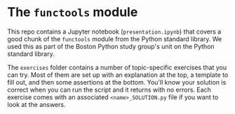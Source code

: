 # The `functools` module

This repo contains a Jupyter notebook (`presentation.ipynb`) that covers a good chunk of the `functools` module from the Python standard library. We used this as part of the Boston Python study group's unit on the Python standard library.

The `exercises` folder contains a number of topic-specific exercises that you can try. Most of them are set up with an explanation at the top, a template to fill out, and then some assertions at the bottom. You'll know your solution is correct when you can run the script and it returns with no errors. Each exercise comes with an associated `<name>_SOLUTION.py` file if you want to look at the answers.
